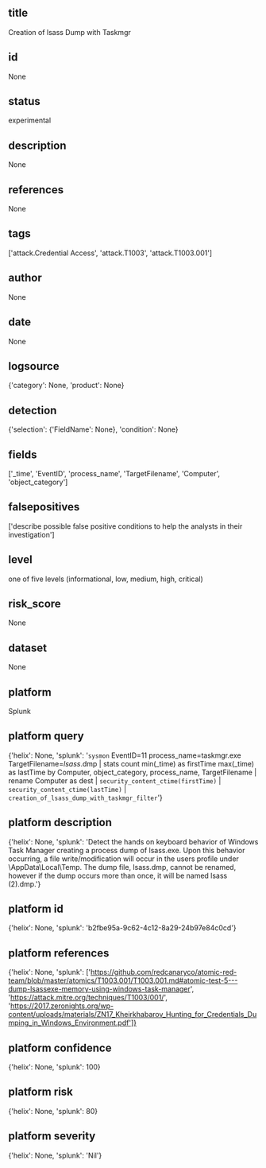 ## title

Creation of lsass Dump with Taskmgr

## id

None

## status

experimental

## description

None

## references

None

## tags

['attack.Credential Access', 'attack.T1003', 'attack.T1003.001']

## author

None

## date

None

## logsource

{'category': None, 'product': None}

## detection

{'selection': {'FieldName': None}, 'condition': None}

## fields

['_time', 'EventID', 'process_name', 'TargetFilename', 'Computer', 'object_category']

## falsepositives

['describe possible false positive conditions to help the analysts in their investigation']

## level

one of five levels (informational, low, medium, high, critical)

## risk_score

None

## dataset

None

## platform

Splunk

## platform query

{'helix': None, 'splunk': '`sysmon` EventID=11 process_name=taskmgr.exe TargetFilename=*lsass*.dmp | stats count min(_time) as firstTime max(_time) as lastTime by Computer, object_category, process_name, TargetFilename | rename Computer as dest | `security_content_ctime(firstTime)` | `security_content_ctime(lastTime)` | `creation_of_lsass_dump_with_taskmgr_filter`'}

## platform description

{'helix': None, 'splunk': 'Detect the hands on keyboard behavior of Windows Task Manager creating a process dump of lsass.exe. Upon this behavior occurring, a file write/modification will occur in the users profile under \\AppData\\Local\\Temp. The dump file, lsass.dmp, cannot be renamed, however if the dump occurs more than once, it will be named lsass (2).dmp.'}

## platform id

{'helix': None, 'splunk': 'b2fbe95a-9c62-4c12-8a29-24b97e84c0cd'}

## platform references

{'helix': None, 'splunk': ['https://github.com/redcanaryco/atomic-red-team/blob/master/atomics/T1003.001/T1003.001.md#atomic-test-5---dump-lsassexe-memory-using-windows-task-manager', 'https://attack.mitre.org/techniques/T1003/001/', 'https://2017.zeronights.org/wp-content/uploads/materials/ZN17_Kheirkhabarov_Hunting_for_Credentials_Dumping_in_Windows_Environment.pdf']}

## platform confidence

{'helix': None, 'splunk': 100}

## platform risk

{'helix': None, 'splunk': 80}

## platform severity

{'helix': None, 'splunk': 'Nil'}

